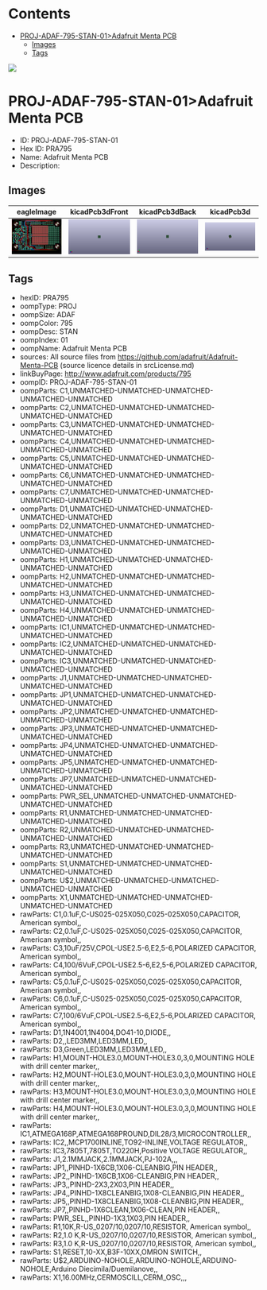 



Contents
========

* [PROJ-ADAF-795-STAN-01>Adafruit Menta PCB](#proj-adaf-795-stan-01adafruit-menta-pcb)
	* [Images](#images)
	* [Tags](#tags)
  
![][im]
# PROJ-ADAF-795-STAN-01>Adafruit Menta PCB

- ID: PROJ-ADAF-795-STAN-01
- Hex ID: PRA795
- Name: Adafruit Menta PCB
- Description: 

## Images
  
  

|eagleImage|kicadPcb3dFront|kicadPcb3dBack|kicadPcb3d|
| :---: | :---: | :---: | :---: |
|[![eagleImage](eagleImage_140.png)](eagleImage_.png)|[![kicadPcb3dFront](kicadPcb3dFront_140.png)](kicadPcb3dFront_.png)|[![kicadPcb3dBack](kicadPcb3dBack_140.png)](kicadPcb3dBack_.png)|[![kicadPcb3d](kicadPcb3d_140.png)](kicadPcb3d_.png)|

## Tags

- hexID: PRA795
- oompType: PROJ
- oompSize: ADAF
- oompColor: 795
- oompDesc: STAN
- oompIndex: 01
- oompName: Adafruit Menta PCB
- sources: All source files from https://github.com/adafruit/Adafruit-Menta-PCB (source licence details in srcLicense.md)
- linkBuyPage: http://www.adafruit.com/products/795
- oompID: PROJ-ADAF-795-STAN-01
- oompParts: C1,UNMATCHED-UNMATCHED-UNMATCHED-UNMATCHED-UNMATCHED
- oompParts: C2,UNMATCHED-UNMATCHED-UNMATCHED-UNMATCHED-UNMATCHED
- oompParts: C3,UNMATCHED-UNMATCHED-UNMATCHED-UNMATCHED-UNMATCHED
- oompParts: C4,UNMATCHED-UNMATCHED-UNMATCHED-UNMATCHED-UNMATCHED
- oompParts: C5,UNMATCHED-UNMATCHED-UNMATCHED-UNMATCHED-UNMATCHED
- oompParts: C6,UNMATCHED-UNMATCHED-UNMATCHED-UNMATCHED-UNMATCHED
- oompParts: C7,UNMATCHED-UNMATCHED-UNMATCHED-UNMATCHED-UNMATCHED
- oompParts: D1,UNMATCHED-UNMATCHED-UNMATCHED-UNMATCHED-UNMATCHED
- oompParts: D2,UNMATCHED-UNMATCHED-UNMATCHED-UNMATCHED-UNMATCHED
- oompParts: D3,UNMATCHED-UNMATCHED-UNMATCHED-UNMATCHED-UNMATCHED
- oompParts: H1,UNMATCHED-UNMATCHED-UNMATCHED-UNMATCHED-UNMATCHED
- oompParts: H2,UNMATCHED-UNMATCHED-UNMATCHED-UNMATCHED-UNMATCHED
- oompParts: H3,UNMATCHED-UNMATCHED-UNMATCHED-UNMATCHED-UNMATCHED
- oompParts: H4,UNMATCHED-UNMATCHED-UNMATCHED-UNMATCHED-UNMATCHED
- oompParts: IC1,UNMATCHED-UNMATCHED-UNMATCHED-UNMATCHED-UNMATCHED
- oompParts: IC2,UNMATCHED-UNMATCHED-UNMATCHED-UNMATCHED-UNMATCHED
- oompParts: IC3,UNMATCHED-UNMATCHED-UNMATCHED-UNMATCHED-UNMATCHED
- oompParts: J1,UNMATCHED-UNMATCHED-UNMATCHED-UNMATCHED-UNMATCHED
- oompParts: JP1,UNMATCHED-UNMATCHED-UNMATCHED-UNMATCHED-UNMATCHED
- oompParts: JP2,UNMATCHED-UNMATCHED-UNMATCHED-UNMATCHED-UNMATCHED
- oompParts: JP3,UNMATCHED-UNMATCHED-UNMATCHED-UNMATCHED-UNMATCHED
- oompParts: JP4,UNMATCHED-UNMATCHED-UNMATCHED-UNMATCHED-UNMATCHED
- oompParts: JP5,UNMATCHED-UNMATCHED-UNMATCHED-UNMATCHED-UNMATCHED
- oompParts: JP7,UNMATCHED-UNMATCHED-UNMATCHED-UNMATCHED-UNMATCHED
- oompParts: PWR_SEL,UNMATCHED-UNMATCHED-UNMATCHED-UNMATCHED-UNMATCHED
- oompParts: R1,UNMATCHED-UNMATCHED-UNMATCHED-UNMATCHED-UNMATCHED
- oompParts: R2,UNMATCHED-UNMATCHED-UNMATCHED-UNMATCHED-UNMATCHED
- oompParts: R3,UNMATCHED-UNMATCHED-UNMATCHED-UNMATCHED-UNMATCHED
- oompParts: S1,UNMATCHED-UNMATCHED-UNMATCHED-UNMATCHED-UNMATCHED
- oompParts: U$2,UNMATCHED-UNMATCHED-UNMATCHED-UNMATCHED-UNMATCHED
- oompParts: X1,UNMATCHED-UNMATCHED-UNMATCHED-UNMATCHED-UNMATCHED
- rawParts: C1,0.1uF,C-US025-025X050,C025-025X050,CAPACITOR, American symbol,,
- rawParts: C2,0.1uF,C-US025-025X050,C025-025X050,CAPACITOR, American symbol,,
- rawParts: C3,10uF/25V,CPOL-USE2.5-6,E2,5-6,POLARIZED CAPACITOR, American symbol,,
- rawParts: C4,100/6VuF,CPOL-USE2.5-6,E2,5-6,POLARIZED CAPACITOR, American symbol,,
- rawParts: C5,0.1uF,C-US025-025X050,C025-025X050,CAPACITOR, American symbol,,
- rawParts: C6,0.1uF,C-US025-025X050,C025-025X050,CAPACITOR, American symbol,,
- rawParts: C7,100/6VuF,CPOL-USE2.5-6,E2,5-6,POLARIZED CAPACITOR, American symbol,,
- rawParts: D1,1N4001,1N4004,DO41-10,DIODE,,
- rawParts: D2,,LED3MM,LED3MM,LED,,
- rawParts: D3,Green,LED3MM,LED3MM,LED,,
- rawParts: H1,MOUNT-HOLE3.0,MOUNT-HOLE3.0,3,0,MOUNTING HOLE with drill center marker,,
- rawParts: H2,MOUNT-HOLE3.0,MOUNT-HOLE3.0,3,0,MOUNTING HOLE with drill center marker,,
- rawParts: H3,MOUNT-HOLE3.0,MOUNT-HOLE3.0,3,0,MOUNTING HOLE with drill center marker,,
- rawParts: H4,MOUNT-HOLE3.0,MOUNT-HOLE3.0,3,0,MOUNTING HOLE with drill center marker,,
- rawParts: IC1,ATMEGA168P,ATMEGA168PROUND,DIL28/3,MICROCONTROLLER,,
- rawParts: IC2,,MCP1700INLINE,TO92-INLINE,VOLTAGE REGULATOR,,
- rawParts: IC3,7805T,7805T,TO220H,Positive VOLTAGE REGULATOR,,
- rawParts: J1,2.1MMJACK,2.1MMJACK,PJ-102A,,,
- rawParts: JP1,,PINHD-1X6CB,1X06-CLEANBIG,PIN HEADER,,
- rawParts: JP2,,PINHD-1X6CB,1X06-CLEANBIG,PIN HEADER,,
- rawParts: JP3,,PINHD-2X3,2X03,PIN HEADER,,
- rawParts: JP4,,PINHD-1X8CLEANBIG,1X08-CLEANBIG,PIN HEADER,,
- rawParts: JP5,,PINHD-1X8CLEANBIG,1X08-CLEANBIG,PIN HEADER,,
- rawParts: JP7,,PINHD-1X6CLEAN,1X06-CLEAN,PIN HEADER,,
- rawParts: PWR_SEL,,PINHD-1X3,1X03,PIN HEADER,,
- rawParts: R1,10K,R-US_0207/10,0207/10,RESISTOR, American symbol,,
- rawParts: R2,1.0 K,R-US_0207/10,0207/10,RESISTOR, American symbol,,
- rawParts: R3,1.0 K,R-US_0207/10,0207/10,RESISTOR, American symbol,,
- rawParts: S1,RESET,10-XX,B3F-10XX,OMRON SWITCH,,
- rawParts: U$2,ARDUINO-NOHOLE,ARDUINO-NOHOLE,ARDUINO-NOHOLE,Arduino Diecimila/Duemilanove,,
- rawParts: X1,16.00MHz,CERMOSCILL,CERM_OSC,,,



[im]: kicadPcb3d_450.png
